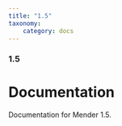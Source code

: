 ```yaml
---
title: "1.5"
taxonomy:
    category: docs
---
```


### 1.5

# Documentation

Documentation for Mender 1.5.
